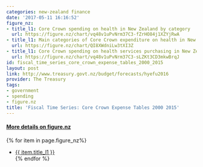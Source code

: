 ```yaml
---
categories: new-zealand finance
date: '2017-05-11 16:16:52'
figure_nz:
- title_l1: Core Crown spending on health in New Zealand by category
  url: https://figure.nz/chart/vq48v1uPvNrm37C3-fZrHO84j1XZYjRwA
- title_l1: Main categories of Core Crown expenditure on health in New Zealand
  url: https://figure.nz/chart/QI8XWdniLw3tXI3Z
- title_l1: Core Crown spending on health services purchasing in New Zealand by category
  url: https://figure.nz/chart/vq48v1uPvNrm37C3-sLZKt3CD3mkwBrqJ
id: fiscal_time_series_core_crown_expense_tables_2000_2015
layout: post
link: http://www.treasury.govt.nz/budget/forecasts/hyefu2016
provider: The Treasury
tags:
- government
- spending
- figure.nz
title: 'Fiscal Time Series: Core Crown Expense Tables 2000 2015'
---
```


<h4><u> More details on figure.nz</u></h4>
{% for item in page.figure_nz%}
<ul class="post-list">
    <li><a href="{{ item.url }}">{{ item.title_l1 }}</a></li>
{% endfor %}
</ul>